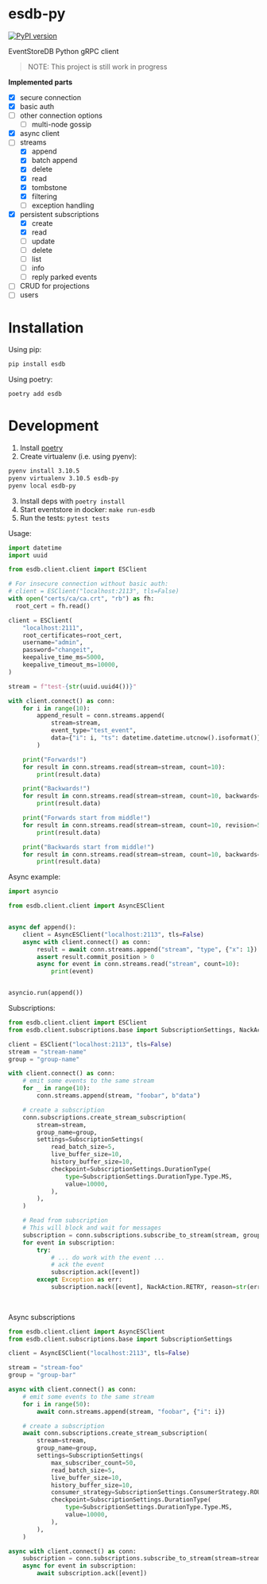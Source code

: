 # esdb-py

[![PyPI version](https://badge.fury.io/py/esdb.svg)](https://pypi.org/project/esdb/)

EventStoreDB Python gRPC client
> NOTE: This project is still work in progress

**Implemented parts**
- [x] secure connection
- [x] basic auth
- [ ] other connection options
  - [ ] multi-node gossip
- [x] async client
- [ ] streams
  - [x] append
  - [x] batch append
  - [x] delete
  - [x] read
  - [x] tombstone
  - [x] filtering
  - [ ] exception handling
- [x] persistent subscriptions
    - [x] create
    - [x] read
    - [ ] update
    - [ ] delete
    - [ ] list
    - [ ] info
    - [ ] reply parked events 
- [ ] CRUD for projections
- [ ] users

# Installation
Using pip:
```sh
pip install esdb
```
Using poetry:
```sh
poetry add esdb
```

# Development
1. Install [poetry](https://python-poetry.org/docs/#installation)
2. Create virtualenv (i.e. using pyenv):
```sh
pyenv install 3.10.5
pyenv virtualenv 3.10.5 esdb-py
pyenv local esdb-py
```
3. Install deps with `poetry install`
4. Start eventstore in docker: `make run-esdb`
5. Run the tests: `pytest tests`

Usage:

```py
import datetime
import uuid

from esdb.client.client import ESClient

# For insecure connection without basic auth:
# client = ESClient("localhost:2113", tls=False)
with open("certs/ca/ca.crt", "rb") as fh:
  root_cert = fh.read()

client = ESClient(
    "localhost:2111",
    root_certificates=root_cert,
    username="admin",
    password="changeit",
    keepalive_time_ms=5000,
    keepalive_timeout_ms=10000,
)

stream = f"test-{str(uuid.uuid4())}"

with client.connect() as conn:
    for i in range(10):
        append_result = conn.streams.append(
            stream=stream,
            event_type="test_event",
            data={"i": i, "ts": datetime.datetime.utcnow().isoformat()},
        )

    print("Forwards!")
    for result in conn.streams.read(stream=stream, count=10):
        print(result.data)

    print("Backwards!")
    for result in conn.streams.read(stream=stream, count=10, backwards=True):
        print(result.data)

    print("Forwards start from middle!")
    for result in conn.streams.read(stream=stream, count=10, revision=5):
        print(result.data)

    print("Backwards start from middle!")
    for result in conn.streams.read(stream=stream, count=10, backwards=True, revision=5):
        print(result.data)
```

Async example:

```py
import asyncio

from esdb.client.client import AsyncESClient


async def append():
    client = AsyncESClient("localhost:2113", tls=False)
    async with client.connect() as conn:
        result = await conn.streams.append("stream", "type", {"x": 1})
        assert result.commit_position > 0
        async for event in conn.streams.read("stream", count=10):
            print(event)


asyncio.run(append())
```

Subscriptions:
```py
from esdb.client.client import ESClient
from esdb.client.subscriptions.base import SubscriptionSettings, NackAction

client = ESClient("localhost:2113", tls=False)
stream = "stream-name"
group = "group-name"

with client.connect() as conn:
    # emit some events to the same stream
    for _ in range(10):
        conn.streams.append(stream, "foobar", b"data")

    # create a subscription
    conn.subscriptions.create_stream_subscription(
        stream=stream,
        group_name=group,
        settings=SubscriptionSettings(
            read_batch_size=5,
            live_buffer_size=10,
            history_buffer_size=10,
            checkpoint=SubscriptionSettings.DurationType(
                type=SubscriptionSettings.DurationType.Type.MS,
                value=10000,
            ),
        ),
    )

    # Read from subscription
    # This will block and wait for messages
    subscription = conn.subscriptions.subscribe_to_stream(stream, group, buffer_size=10)
    for event in subscription:
        try:
            # ... do work with the event ...
            # ack the event
            subscription.ack([event])
        except Exception as err:
            subscription.nack([event], NackAction.RETRY, reason=str(err))
          
        
```

Async subscriptions
```python
from esdb.client.client import AsyncESClient
from esdb.client.subscriptions.base import SubscriptionSettings

client = AsyncESClient("localhost:2113", tls=False)

stream = "stream-foo"
group = "group-bar"

async with client.connect() as conn:
    # emit some events to the same stream
    for i in range(50):
        await conn.streams.append(stream, "foobar", {"i": i})

    # create a subscription
    await conn.subscriptions.create_stream_subscription(
        stream=stream,
        group_name=group,
        settings=SubscriptionSettings(
            max_subscriber_count=50,
            read_batch_size=5,
            live_buffer_size=10,
            history_buffer_size=10,
            consumer_strategy=SubscriptionSettings.ConsumerStrategy.ROUND_ROBIN,
            checkpoint=SubscriptionSettings.DurationType(
                type=SubscriptionSettings.DurationType.Type.MS,
                value=10000,
            ),
        ),
    )

async with client.connect() as conn:
    subscription = conn.subscriptions.subscribe_to_stream(stream=stream, group_name=group, buffer_size=5)
    async for event in subscription:
        await subscription.ack([event])
```